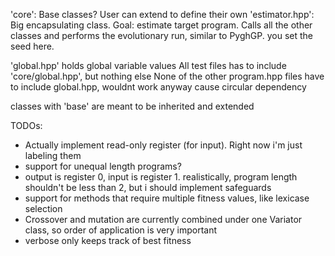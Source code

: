 'core': Base classes? User can extend to define their own 
'estimator.hpp': Big encapsulating class. Goal: estimate target program. Calls all the other classes and performs the evolutionary run, similar to PyghGP. you set the seed here.

'global.hpp' holds global variable values 
All test files has to include 'core/global.hpp', but nothing else
None of the other program.hpp files have to include global.hpp, wouldnt work anyway cause circular dependency

classes with 'base' are meant to be inherited and extended 


TODOs:
- Actually implement read-only register (for input). Right now i'm just labeling them 
- support for unequal length programs?
- output is register 0, input is register 1. realistically, program length shouldn't be less than 2, but i should implement safeguards
- support for methods that require multiple fitness values, like lexicase selection
- Crossover and mutation are currently combined under one Variator class, so order of application is very important
- verbose only keeps track of best fitness